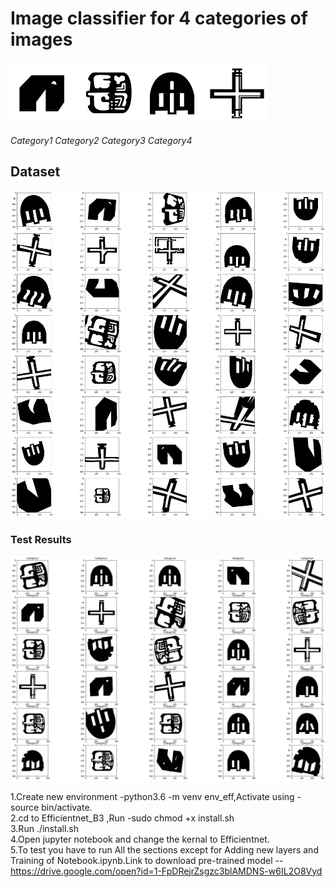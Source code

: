 <h1>Image classifier for 4 categories of images</h1>
<p>
<img src="https://github.com/Aakroat/EfficientNet_B3/blob/master/Images/1052.png" | width=100>
<img src="https://github.com/Aakroat/EfficientNet_B3/blob/master/Images/6052.png" | width=100>
<img src="https://github.com/Aakroat/EfficientNet_B3/blob/master/Images/4052.png" | width=100>
<img src="https://github.com/Aakroat/EfficientNet_B3/blob/master/Images/C053.png" | width=100>
</p>
<p align="left"><em>Category1 Category2 Category3 Category4</em></p>
<h2>Dataset</h2>
<p align="center"><img src="https://github.com/Aakroat/EfficientNet_B3/blob/master/Images/dataset.png"></p>
<h3>Test Results</h3>
<p align="center"><img src="https://github.com/Aakroat/EfficientNet_B3/blob/master/Images/result.png"></p>

1.Create new environment -python3.6 -m venv env_eff,Activate using -source bin/activate. <br/>
2.cd to Efficientnet_B3 ,Run -sudo chmod +x install.sh <br/>
3.Run ./install.sh <br/>
4.Open jupyter notebook and change the kernal to Efficientnet.<br/>
5.To test you have to run All the sections except for Adding new layers and Training of Notebook.ipynb.Link to download pre-trained model --https://drive.google.com/open?id=1-FpDRejrZsgzc3blAMDNS-w6IL2O8Vyd 
